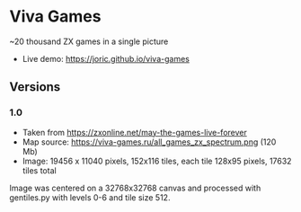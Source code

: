 # Viva Games

~20 thousand ZX games in a single picture

* Live demo: https://joric.github.io/viva-games

## Versions

### 1.0

* Taken from https://zxonline.net/may-the-games-live-forever
* Map source: https://viva-games.ru/all_games_zx_spectrum.png (120 Mb)
* Image: 19456 x 11040 pixels, 152x116 tiles, each tile 128x95 pixels, 17632 tiles total

Image was centered on a 32768x32768 canvas and processed with gentiles.py with levels 0-6 and tile size 512.

